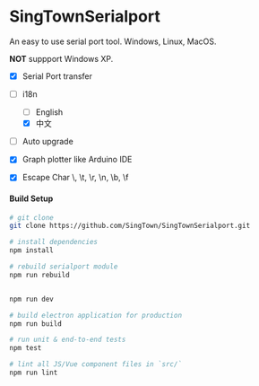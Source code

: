 # SingTownSerialport

An easy to use serial port tool. Windows, Linux, MacOS.

**NOT** suppport Windows XP.

- [x] Serial Port transfer
- [ ] i18n
  - [ ] English
  - [x] 中文
- [ ] Auto upgrade
- [x] Graph plotter like Arduino IDE
- [x] Escape Char \\, \t, \r, \n, \b, \f


#### Build Setup

``` bash
# git clone
git clone https://github.com/SingTown/SingTownSerialport.git

# install dependencies
npm install

# rebuild serialport module
npm run rebuild


npm run dev

# build electron application for production
npm run build

# run unit & end-to-end tests
npm test

# lint all JS/Vue component files in `src/`
npm run lint

```
